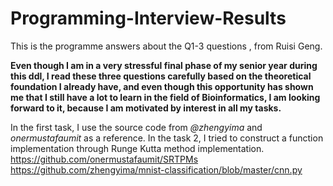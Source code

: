 # Programming-Interview-Results
This is the programme answers about the Q1-3 questions , from Ruisi Geng.

**Even though I am in a very stressful final phase of my senior year during this ddl, I read these three questions carefully based on the theoretical foundation I already have, and even though this opportunity has shown me that I still have a lot to learn in the field of Bioinformatics, I am looking forward to it, because I am motivated by interest in all my tasks.**

In the first task, I use the source code from *@zhengyima* and *onermustafaumit* as a reference. In the task 2, I tried to construct a function implementation through Runge Kutta method implementation.
https://github.com/onermustafaumit/SRTPMs
https://github.com/zhengyima/mnist-classification/blob/master/cnn.py
